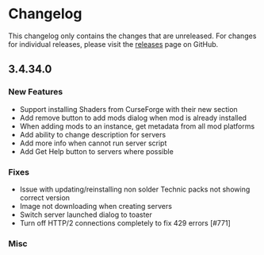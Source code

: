 # Changelog

This changelog only contains the changes that are unreleased. For changes for individual releases, please visit the
[releases](https://github.com/ATLauncher/ATLauncher/releases) page on GitHub.

## 3.4.34.0

### New Features
- Support installing Shaders from CurseForge with their new section
- Add remove button to add mods dialog when mod is already installed
- When adding mods to an instance, get metadata from all mod platforms
- Add ability to change description for servers
- Add more info when cannot run server script
- Add Get Help button to servers where possible

### Fixes
- Issue with updating/reinstalling non solder Technic packs not showing correct version
- Image not downloading when creating servers
- Switch server launched dialog to toaster
- Turn off HTTP/2 connections completely to fix 429 errors [#771]

### Misc
